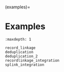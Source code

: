 (examples)=
# Examples

```{toctree}
:maxdepth: 1

record_linkage
deduplication
deduplication_2
recordlinkage_integration
splink_integration
